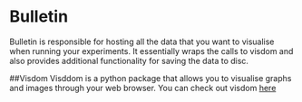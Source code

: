 # Bulletin
Bulletin is responsible for hosting all the data that you want to visualise when running your experiments. It essentially wraps the calls to visdom and also provides additional functionality for saving the data to disc.

##Visdom
Visddom is a python package that allows you to visualise graphs and images through your web browser. You can check out visdom [here](https://github.com/facebookresearch/visdom)

